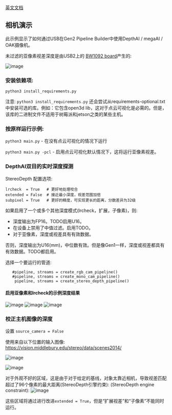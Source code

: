 [英文文档](README.md)

## 相机演示
此示例显示了如何通过USB在Gen2 Pipeline Builder中使用DepthAI / megaAI / OAK摄像机。

未过滤的亚像素视差深度是由USB2上的 [BW1092 board](https://shop.luxonis.com/collections/all/products/bw1092)产生的:

![image](https://user-images.githubusercontent.com/32992551/99454609-e59eaa00-28e3-11eb-8858-e82fd8e6eaac.png)

### 安装依赖项:

`python3 install_requirements.py`

注意: `python3 install_requirements.py` 还会尝试从requirements-optional.txt中安装可选的库。例如：它包含open3d lib，这对于点云可视化是必需的。但是，该库的二进制文件不适用于树莓派和jetson之类的某些主机。

### 按原样运行示例:

`python3 main.py` - 在没有点云可视化的情况下运行

`python3 main.py -pcl` - 启用点云可视化默认情况下，这将运行亚像素视差。

### DepthAI双目的实时深度探测

StereoDepth 配置选项:
```
lrcheck  = True   # 更好地处理咬合
extended = False  # 接近最小深度，视差范围加倍
subpixel = True   # 更好的精度，可实现更长的距离，分数差异为32级
```

如果启用了一个或多个其他深度模式(lrcheck，扩展，子像素)，则:
 - 深度输出为FP16。TODO启用U16。
 - 在设备上禁用了中值过滤。启用TODO。
 - 对于亚像素，深度或视差具有有效数据。

否则，深度输出为U16(mm)，中位数有效。但是像Gen1一样，深度或视差都具有有效数据。TODO都启用。

选择一个要运行的管道:

```
   #pipeline, streams = create_rgb_cam_pipeline()
   #pipeline, streams = create_mono_cam_pipeline()
    pipeline, streams = create_stereo_depth_pipeline()
```

#### 启用亚像素和lrcheck的示例深度结果

![image](https://user-images.githubusercontent.com/32992551/99454680-fea75b00-28e3-11eb-80bc-2004016d75e2.png)
![image](https://user-images.githubusercontent.com/32992551/99454698-0404a580-28e4-11eb-9cda-462708ef160d.png)
![image](https://user-images.githubusercontent.com/32992551/99454589-dfa8c900-28e3-11eb-8464-e719302d9f04.png)

### 校正主机图像的深度

设置 `source_camera = False`

使用来自以下位置的输入图像: https://vision.middlebury.edu/stereo/data/scenes2014/

![image](https://user-images.githubusercontent.com/60824841/99694663-589b5280-2a95-11eb-94fe-3f9cc2afc158.png)

![image](https://user-images.githubusercontent.com/60824841/99694401-0eb26c80-2a95-11eb-8728-403665024750.png)

对于外观不好的区域，这是由于对于给定的基线，对象太靠近相机，导致视差匹配超过了96个像素的最大距离(StereoDepth引擎约束): (StereoDepth engine constraint):
![image](https://user-images.githubusercontent.com/60824841/99696549-7cf82e80-2a97-11eb-9dbd-3e3645be210f.png)

这些区域将通过进行改进`extended = True`，但是“扩展视差”和“子像素”不能同时运行。

